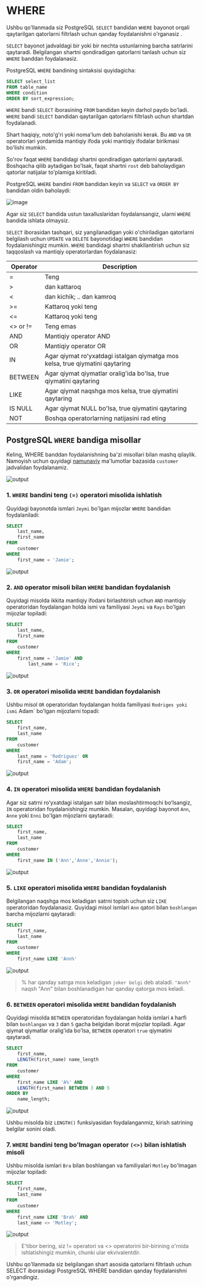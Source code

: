 # WHERE

Ushbu qo'llanmada siz PostgreSQL `SELECT` bandidan `WHERE` bayonot orqali qaytarilgan qatorlarni filtrlash uchun qanday foydalanishni o'rganasiz .

`SELECT` bayonot jadvaldagi bir yoki bir nechta ustunlarning barcha satrlarini qaytaradi. Belgilangan shartni qondiradigan qatorlarni tanlash uchun siz `WHERE` banddan foydalanasiz.

PostgreSQL `WHERE` bandining sintaksisi quyidagicha:

```sql
SELECT select_list
FROM table_name
WHERE condition
ORDER BY sort_expression;
```

`WHERE` bandi `SELECT` iborasining `FROM` bandidan keyin darhol paydo bo'ladi. `WHERE` bandi `SELECT` bandidan qaytarilgan qatorlarni filtrlash uchun shartdan foydalanadi.

Shart haqiqiy, noto'g'ri yoki noma'lum deb baholanishi kerak. Bu `AND` va `OR` operatorlari yordamida mantiqiy ifoda yoki mantiqiy ifodalar birikmasi bo'lishi mumkin.

So'rov faqat `WHERE` bandidagi shartni qondiradigan qatorlarni qaytaradi. Boshqacha qilib aytadigan bo'lsak, faqat shartni `rost` deb baholaydigan qatorlar natijalar to'plamiga kiritiladi.

PostgreSQL `WHERE` bandini `FROM` bandidan keyin va `SELECT` va `ORDER BY` bandidan oldin baholaydi:

![image](image.png)

Agar siz `SELECT` bandida ustun taxalluslaridan foydalansangiz, ularni `WHERE` bandida ishlata olmaysiz.

`SELECT` iborasidan tashqari, siz yangilanadigan yoki o'chiriladigan qatorlarni belgilash uchun `UPDATE` va `DELETE` bayonotidagi `WHERE` bandidan foydalanishingiz mumkin. `WHERE` bandidagi shartni shakllantirish uchun siz taqqoslash va mantiqiy operatorlardan foydalanasiz:

| Operator | Description                                                                   |
| -------- | ----------------------------------------------------------------------------- |
| =        | Teng                                                                          |
| >        | dan kattaroq                                                                  |
| <        | dan kichik; .. dan kamroq                                                     |
| >=       | Kattaroq yoki teng                                                            |
| <=       | Kattaroq yoki teng                                                            |
| <> or != | Teng emas                                                                     |
| AND      | Mantiqiy operator AND                                                         |
| OR       | Mantiqiy operator OR                                                          |
| IN       | Agar qiymat roʻyxatdagi istalgan qiymatga mos kelsa, true qiymatini qaytaring |
| BETWEEN  | Agar qiymat qiymatlar oralig'ida bo'lsa, true qiymatini qaytaring             |
| LIKE     | Agar qiymat naqshga mos kelsa, true qiymatini qaytaring                       |
| IS NULL  | Agar qiymat NULL bo'lsa, true qiymatini qaytaring                             |
| NOT      | Boshqa operatorlarning natijasini rad eting                                   |

## PostgreSQL `WHERE` bandiga misollar

Keling, WHERE banddan foydalanishning ba'zi misollari bilan mashq qilaylik. Namoyish uchun quyidagi [namunaviy](https://www.postgresqltutorial.com/wp-content/uploads/2019/05/dvdrental.zip) ma'lumotlar bazasida `customer` jadvalidan foydalanamiz.

![output](<image-1 (1).png>)

### 1. `WHERE` bandini teng `(=)` operatori misolida ishlatish

Quyidagi bayonotda ismlari `Jeymi` bo'lgan mijozlar `WHERE` bandidan foydalaniladi:

```sql
SELECT
	last_name,
	first_name
FROM
	customer
WHERE
	first_name = 'Jamie';
```

![output](image-2.png)

### 2. `AND` operator misoli bilan `WHERE` bandidan foydalanish

Quyidagi misolda ikkita mantiqiy ifodani birlashtirish uchun `AND` mantiqiy operatoridan foydalangan holda ismi va familiyasi `Jeymi` va `Rays` bo'lgan mijozlar topiladi:

```sql
SELECT
	last_name,
	first_name
FROM
	customer
WHERE
	first_name = 'Jamie' AND 
        last_name = 'Rice';
```

![output](image-3.png)

### 3. `OR` operatori misolida `WHERE` bandidan foydalanish

Ushbu misol `OR` operatoridan foydalangan holda familiyasi `Rodriges yoki ismi` Adam\` bo'lgan mijozlarni topadi:

```sql
SELECT
	first_name,
	last_name
FROM
	customer
WHERE
	last_name = 'Rodriguez' OR 
	first_name = 'Adam';
```

![output](image-4.png)

### 4. `IN` operatori misolida `WHERE` bandidan foydalanish

Agar siz satrni roʻyxatdagi istalgan satr bilan moslashtirmoqchi boʻlsangiz, `IN` operatoridan foydalanishingiz mumkin. Masalan, quyidagi bayonot `Ann`, `Anne` yoki `Enni` bo'lgan mijozlarni qaytaradi:

```sql
SELECT
	first_name,
	last_name
FROM
	customer
WHERE 
	first_name IN ('Ann','Anne','Annie');
```

![output](image-5.png)

### 5. `LIKE` operatori misolida `WHERE` bandidan foydalanish

Belgilangan naqshga mos keladigan satrni topish uchun siz `LIKE` operatoridan foydalanasiz. Quyidagi misol ismlari `Ann` qatori bilan `boshlangan` barcha mijozlarni qaytaradi:

```sql
SELECT
	first_name,
	last_name
FROM
	customer
WHERE 
	first_name LIKE 'Ann%'
```

![output](image-6.png)

> % har qanday satrga mos keladigan `joker belgi` deb ataladi. `"Ann%"` naqsh "Ann" bilan boshlanadigan har qanday qatorga mos keladi.

### 6. `BETWEEN` operatori misolida `WHERE` bandidan foydalanish

Quyidagi misolda `BETWEEN` operatoridan foydalangan holda ismlari `A` harfi bilan `boshlangan` va `3` dan `5` gacha belgidan iborat mijozlar topiladi. Agar qiymat qiymatlar oralig'ida bo'lsa, `BETWEEN` operatori `true` qiymatini qaytaradi.

```sql
SELECT
	first_name,
	LENGTH(first_name) name_length
FROM
	customer
WHERE 
	first_name LIKE 'A%' AND
	LENGTH(first_name) BETWEEN 3 AND 5
ORDER BY
	name_length;
```

![output](image-7.png)

Ushbu misolda biz `LENGTH()` funksiyasidan foydalanganmiz, kirish satrining belgilar sonini oladi.

### 7. `WHERE` bandini teng bo'lmagan operator `(<>)` bilan ishlatish misoli

Ushbu misolda ismlari `Bra` bilan boshlangan va familiyalari `Motley` bo'lmagan mijozlar topiladi:

```sql
SELECT 
	first_name, 
	last_name
FROM 
	customer 
WHERE 
	first_name LIKE 'Bra%' AND 
	last_name <> 'Motley';
```

![output](image-8.png)

> E'tibor bering, siz != operatori va <> operatorini bir-birining o'rnida ishlatishingiz mumkin, chunki ular ekvivalentdir.

Ushbu qo'llanmada siz belgilangan shart asosida qatorlarni filtrlash uchun SELECT iborasidagi PostgreSQL WHERE bandidan qanday foydalanishni o'rgandingiz.
